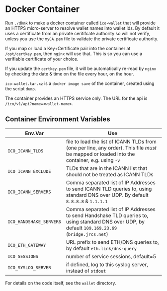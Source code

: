 # Docker Container

Run `./dkmk` to make a docker container called `ico-wallet` that will provide an HTTPS micro-server
to resolve wallet names into wallet ids. By default it uses a certificate from an private ceritifcate authority
so will not verify, unless you use the `myCA.pem` file to validate the private certificate authority.

If you map or load a Key+Certificate pair into the container at `/opt/certkey.pem`, then `nginx` will use that. This
is so you can use a verifiable certificate of your choice.

If you update the `certkey.pem` file, it will be automatically re-read by `nginx` by checking the date & time
on the file every hour, on the hour.

`ico-wallet.tar.xz` is a `docker image save` of the container, created using the script `dump`.

The container provides an HTTPS service only. The URL for the api is `/ico/v1/api?name=<wallet-name>`.


## Container Environment Variables

| Env.Var | Use
| ------- | ---
| `ICO_ICANN_TLDS` | file to load the list of ICANN TLDs from (one per line, any order). This file *must* be mapped or loaded into the container, e.g. using `-v`
| `ICO_ICANN_EXCLUDE` | TLDs that are in the ICANN list that should not be treated as ICANN TLDs
| `ICO_ICANN_SERVERS` | Comma separated list of IP Addresses to send ICANN TLD queries to, using standard DNS over UDP. By default `8.8.8.8` & `1.1.1.1`
| `ICO_HANDSHAKE_SERVERS` | Comma separated list of IP Addresses to send Handshake TLD queries to, using standard DNS over UDP, by default `109.169.23.69` (`bridge.jrcs.net`)
| `ICO_ETH_GATEWAY` | URL prefix to send ETH/DNS queries to, by default `eth.link/dns-query`
| `ICO_SESSIONS` | number of service sessions, default=5
| `ICO_SYSLOG_SERVER` | if defined, log to this syslog server, instead of `stdout`


For details on the code itself, see the `wallet` directory.
